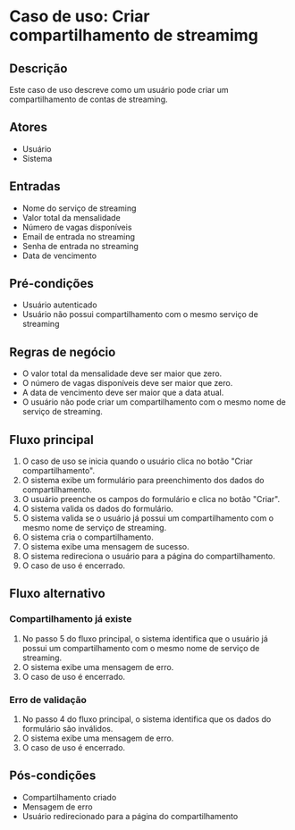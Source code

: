 # Caso de uso: Criar compartilhamento de streamimg

## **Descrição**

Este caso de uso descreve como um usuário pode criar um compartilhamento de contas de streaming.

## **Atores**

- Usuário
- Sistema

## **Entradas**

- Nome do serviço de streaming
- Valor total da mensalidade
- Número de vagas disponíveis
- Email de entrada no streaming
- Senha de entrada no streaming
- Data de vencimento

## **Pré-condições**

- Usuário autenticado
- Usuário não possui compartilhamento com o mesmo serviço de streaming

## **Regras de negócio**

- O valor total da mensalidade deve ser maior que zero.
- O número de vagas disponíveis deve ser maior que zero.
- A data de vencimento deve ser maior que a data atual.
- O usuário não pode criar um compartilhamento com o mesmo nome de serviço de streaming.

## **Fluxo principal**

1. O caso de uso se inicia quando o usuário clica no botão "Criar compartilhamento".
2. O sistema exibe um formulário para preenchimento dos dados do compartilhamento.
3. O usuário preenche os campos do formulário e clica no botão "Criar".
4. O sistema valida os dados do formulário.
5. O sistema valida se o usuário já possui um compartilhamento com o mesmo nome de serviço de streaming.
6. O sistema cria o compartilhamento.
7. O sistema exibe uma mensagem de sucesso.
8. O sistema redireciona o usuário para a página do compartilhamento.
9. O caso de uso é encerrado.

## **Fluxo alternativo**

### **Compartilhamento já existe**

1. No passo 5 do fluxo principal, o sistema identifica que o usuário já possui um compartilhamento com o mesmo nome de serviço de streaming.
2. O sistema exibe uma mensagem de erro.
3. O caso de uso é encerrado.

### **Erro de validação**

1. No passo 4 do fluxo principal, o sistema identifica que os dados do formulário são inválidos.
2. O sistema exibe uma mensagem de erro.
3. O caso de uso é encerrado.

## **Pós-condições**

- Compartilhamento criado
- Mensagem de erro
- Usuário redirecionado para a página do compartilhamento
